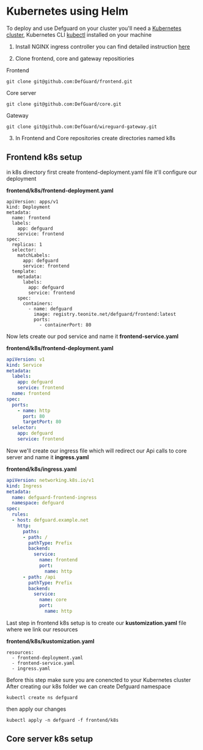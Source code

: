 # Kubernetes using Helm

To deploy and use Defguard on your cluster you'll need a [Kubernetes cluster](https://kubernetes.io/docs/setup/),
Kubernetes CLI [kubectl](https://kubernetes.io/docs/reference/kubectl/) installed on your machine

1. Install NGINX ingress controller you can find detailed instruction [here](https://kubernetes.github.io/ingress-nginx/deploy/)

2. Clone frontend, core and gateway repositiories

Frontend
```
git clone git@github.com:DefGuard/frontend.git 
```
Core server
```
git clone git@github.com:DefGuard/core.git 
```
Gateway
```
git clone git@github.com:DefGuard/wireguard-gateway.git 
```

3. In Frontend and Core repositories create directories named k8s

##  Frontend k8s setup

in k8s directory first create frontend-deployment.yaml file it'll configure our deployment	

**frontend/k8s/frontend-deployment.yaml**
```
apiVersion: apps/v1
kind: Deployment
metadata:
  name: frontend
  labels:
    app: defguard
    service: frontend
spec:
  replicas: 1
  selector:
    matchLabels:
      app: defguard
      service: frontend
  template:
    metadata:
      labels:
        app: defguard
        service: frontend
    spec:
      containers:
        - name: defguard
          image: registry.teonite.net/defguard/frontend:latest
          ports:
            - containerPort: 80
```
Now lets create our pod service and name it **frontend-service.yaml**

**frontend/k8s/frontend-deployment.yaml**
```yaml
apiVersion: v1
kind: Service
metadata:
  labels:
    app: defguard
    service: frontend
  name: frontend
spec:
  ports:
    - name: http
      port: 80
      targetPort: 80
  selector:
    app: defguard
    service: frontend
```

Now we'll create our ingress file which will redirect our Api calls to core server and name it **ingress.yaml**

**frontend/k8s/ingress.yaml**
```yaml
apiVersion: networking.k8s.io/v1
kind: Ingress
metadata:
  name: defguard-frontend-ingress
  namespace: defguard
spec:
  rules:
  - host: defguard.example.net
    http:
      paths:
      - path: /
        pathType: Prefix
        backend:
          service:
            name: frontend
            port:
              name: http
      - path: /api
        pathType: Prefix
        backend:
          service:
            name: core
            port:
              name: http
```

Last step in frontend k8s setup is to create our **kustomization.yaml** file where we link our resources

**frontend/k8s/kustomization.yaml**
```
resources:
  - frontend-deployment.yaml
  - frontend-service.yaml
  - ingress.yaml
```
Before this step make sure you are conencted to your Kubernetes cluster
After creating our k8s folder we can create Defguard namespace

`kubectl create ns defguard`

then apply our changes

```
kubectl apply -n defguard -f frontend/k8s
```
## Core server k8s setup

